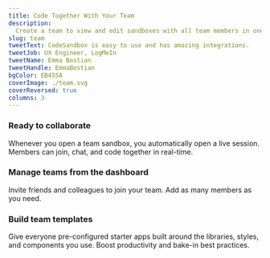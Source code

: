 ```yaml
---
title: Code Together With Your Team
description:
  Create a team to view and edit sandboxes with all team members in one place.
slug: team
tweetText: CodeSandbox is easy to use and has amazing integrations.
tweetJob: UX Engineer, LogMeIn
tweetName: Emma Bostian
tweetHandle: EmmaBostian
bgColor: EB455A
coverImage: ./team.svg
coverReversed: true
columns: 3
---
```


<div>

### Ready to collaborate

Whenever you open a team sandbox, you automatically open a live session. Members
can join, chat, and code together in real-time.

</div>

<div>

### Manage teams from the dashboard

Invite friends and colleagues to join your team. Add as many members as you
need.

</div>

<div>

### Build team templates

Give everyone pre-configured starter apps built around the libraries, styles,
and components you use. Boost productivity and bake-in best practices.

</div>
